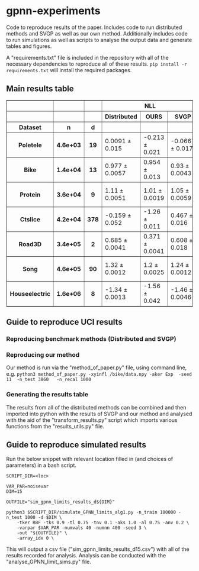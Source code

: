 # gpnn-experiments
Code to reproduce results of the paper. Includes code to run distributed methods and SVGP as well as our own method. Additionally includes code to run simulations as well as scripts to analyse the output data and generate tables and figures.

A "requirements.txt" file is included in the repository with all of the necessary dependencies to reproduce all of these results.
`pip install -r requirements.txt` will install the required packages.

## Main results table
<table border="1" class="dataframe">  <thead>    <tr>      <th></th>      <th></th>      <th></th>      <th colspan="3" halign="left">NLL</th>      <th colspan="3" halign="left">RMSE</th>    </tr>    <tr>      <th></th>      <th></th>      <th></th>      <th>Distributed</th>      <th>OURS</th>      <th>SVGP</th>      <th>Distributed</th>      <th>OURS</th>      <th>SVGP</th>    </tr>    <tr>      <th>Dataset</th>      <th>n</th>      <th>d</th>      <th></th>      <th></th>      <th></th>      <th></th>      <th></th>      <th></th>    </tr>  </thead>  <tbody>    <tr>      <th>Poletele</th>      <th>4.6e+03</th>      <th>19</th>      <td>0.0091 ± 0.015</td>      <td>-0.213 ± 0.021</td>      <td>-0.0667 ± 0.017</td>      <td>0.241 ± 0.0033</td>      <td>0.195 ± 0.0046</td>      <td>0.226 ± 0.0059</td>    </tr>    <tr>      <th>Bike</th>      <th>1.4e+04</th>      <th>13</th>      <td>0.977 ± 0.0057</td>      <td>0.954 ± 0.013</td>      <td>0.93 ± 0.0043</td>      <td>0.634 ± 0.004</td>      <td>0.625 ± 0.0078</td>      <td>0.606 ± 0.0033</td>    </tr>    <tr>      <th>Protein</th>      <th>3.6e+04</th>      <th>9</th>      <td>1.11 ± 0.0051</td>      <td>1.01 ± 0.0019</td>      <td>1.05 ± 0.0059</td>      <td>0.733 ± 0.0038</td>      <td>0.666 ± 0.0017</td>      <td>0.688 ± 0.0043</td>    </tr>    <tr>      <th>Ctslice</th>      <th>4.2e+04</th>      <th>378</th>      <td>-0.159 ± 0.052</td>      <td>-1.26 ± 0.011</td>      <td>0.467 ± 0.016</td>      <td>0.237 ± 0.012</td>      <td>0.132 ± 0.0007</td>      <td>0.384 ± 0.0064</td>    </tr>    <tr>      <th>Road3D</th>      <th>3.4e+05</th>      <th>2</th>      <td>0.685 ± 0.0041</td>      <td>0.371 ± 0.0041</td>      <td>0.608 ± 0.018</td>      <td>0.478 ± 0.0023</td>      <td>0.351 ± 0.0014</td>      <td>0.443 ± 0.008</td>    </tr>    <tr>      <th>Song</th>      <th>4.6e+05</th>      <th>90</th>      <td>1.32 ± 0.0012</td>      <td>1.2 ± 0.0025</td>      <td>1.24 ± 0.0012</td>      <td>0.851 ± 6.7e-05</td>      <td>0.801 ± 0.0025</td>      <td>0.834 ± 0.0011</td>    </tr>    <tr>      <th>Houseelectric</th>      <th>1.6e+06</th>      <th>8</th>      <td>-1.34 ± 0.0013</td>      <td>-1.56 ± 0.042</td>      <td>-1.46 ± 0.0046</td>      <td>0.0626 ± 5.2e-05</td>      <td>0.0506 ± 0.0021</td>      <td>0.0566 ± 0.00011</td>    </tr>  </tbody></table>

## Guide to reproduce UCI results
### Reproducing benchmark methods (Distributed and SVGP)

### Reproducing our method
Our method is run via the "method_of_paper.py" file, using command line, e.g.
`python3 method_of_paper.py -xyinfl /bike/data.npy -aker Exp  -seed 11  -n_test 3860   -n_recal 1000`

### Generating the results table
The results from all of the distributed methods can be combined and then imported into python with the results of SVGP and our method and analysed with the aid of the "transform_results.py" script which imports various functions from the "results_utils.py" file.

## Guide to reproduce simulated results
Run the below snippet with relevant location filled in (and choices of parameters) in a bash script.
```
SCRIPT_DIR=<loc>

VAR_PAR=noisevar
DIM=15

OUTFILE="sim_gpnn_limits_results_d${DIM}"

python3 $SCRIPT_DIR/simulate_GPNN_limits_alg1.py -n_train 100000 -n_test 1000 -d $DIM \
    -tker RBF -tks 0.9 -tl 0.75 -tnv 0.1 -aks 1.0 -al 0.75 -anv 0.2 \
    -varpar $VAR_PAR -numvals 40 -numnn 400 -seed 3 \
    -out "${OUTFILE}" \
    -array_idx 0 \
```

This will output a csv file ("sim_gpnn_limits_results_d15.csv") with all of the results recorded for analysis. Analysis can be conducted with the "analyse_GPNN_limit_sims.py" file.
